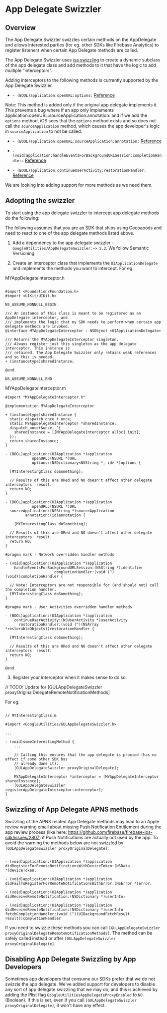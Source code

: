# App Delegate Swizzler

## Overview

The App Delegate Swizzler swizzles certain methods on the AppDelegate and allows interested parties
(for eg. other SDKs like Firebase Analytics) to register listeners when certain App Delegate methods
are called.

The App Delegate Swizzler uses [isa swizzling](https://developer.apple.com/library/archive/documentation/Cocoa/Conceptual/KeyValueObserving/Articles/KVOImplementation.html)
to create a dynamic subclass of the app delegate class and add methods to it that have the logic to
add multiple "interceptors".

Adding interceptors to the following methods is currently supported by the App Delegate Swizzler.

* `- (BOOL)application:openURL:options:` [Reference](https://developer.apple.com/documentation/uikit/uiapplicationdelegate/1623112-application?language=objc)

Note: This method is added only if the original app delegate implements it. This prevents a bug
where if an app only implements application:openURL:sourceApplication:annotation: and if we add the
`options` method, iOS sees that the `options` method exists and so does not call the
`sourceApplication` method, which causes the app developer's logic in `sourceApplication` to not be
called.

* `- (BOOL)application:openURL:sourceApplication:annotation:`
    [Reference](https://developer.apple.com/documentation/uikit/uiapplicationdelegate/1623073-application?language=objc)

* `- (void)application:handleEventsForBackgroundURLSession:completionHandler:`
    [Reference](https://developer.apple.com/documentation/uikit/uiapplicationdelegate/1622941-application?language=objc)

* `- (BOOL)application:continueUserActivity:restorationHandler:`
    [Reference](https://developer.apple.com/documentation/uikit/uiapplicationdelegate/1623072-application?language=objc)

We are looking into adding support for more methods as we need them.

## Adopting the swizzler

To start using the app delegate swizzler to intercept app delegate methods do the following:

The following assumes that you are an SDK that ships using Cocoapods and need to react to one of the
app delegate methods listed above.

1. Add a dependency to the app delegate swizzler - `GoogleUtilities/AppDelegateSwizzler:~> 5.2`. We
follow Semantic Versioning.

2. Create an interceptor class that implements the `UIApplicationDelegate` and implements the
methods you want to intercept. For eg.

MYAppDelegateInterceptor.h

```objc

#import <Foundation/Foundation.h>
#import <UIKit/UIKit.h>

NS_ASSUME_NONNULL_BEGIN

/// An instance of this class is meant to be registered as an AppDelegate interceptor, and
/// implements the logic that my SDK needs to perform when certain app delegate methods are invoked.
@interface MYAppDelegateInterceptor : NSObject <UIApplicationDelegate>

/// Returns the MYAppDelegateInterceptor singleton.
/// Always register just this singleton as the app delegate interceptor. This instance is
/// retained. The App Delegate Swizzler only retains weak references and so this is needed.
+ (instancetype)sharedInstance;

@end

NS_ASSUME_NONNULL_END

```

MYAppDelegateInterceptor.m

```objc
#import "MYAppDelegateInterceptor.h"

@implementation MYAppDelegateInterceptor

+ (instancetype)sharedInstance {
  static dispatch_once_t once;
  static MYAppDelegateInterceptor *sharedInstance;
  dispatch_once(&once, ^{
    sharedInstance = [[MYAppDelegateInterceptor alloc] init];
  });
  return sharedInstance;
}

- (BOOL)application:(UIApplication *)application
            openURL:(NSURL *)URL
            options:(NSDictionary<NSString *, id> *)options {

  [MYInterestingClass doSomething];

  // Results of this are ORed and NO doesn't affect other delegate interceptors' result.
  return NO;
}

- (BOOL)application:(UIApplication *)application
            openURL:(NSURL *)URL
  sourceApplication:(NSString *)sourceApplication
         annotation:(id)annotation {

    [MYInterestingClass doSomething];

  // Results of this are ORed and NO doesn't affect other delegate interceptors' result.
  return NO;
}

#pragma mark - Network overridden handler methods

- (void)application:(UIApplication *)application
    handleEventsForBackgroundURLSession:(NSString *)identifier
                      completionHandler:(void (^)(void))completionHandler {

  // Note: Interceptors are not responsible for (and should not) call the completion handler.
  [MYInterestingClass doSomething];
}

#pragma mark - User Activities overridden handler methods

- (BOOL)application:(UIApplication *)application
    continueUserActivity:(NSUserActivity *)userActivity
      restorationHandler:(void (^)(NSArray *restorableObjects))restorationHandler {

  [MYInterestingClass doSomething];

  // Results of this are ORed and NO doesn't affect other delegate interceptors' result.
  return NO;
}

@end
```

3. Register your interceptor when it makes sense to do so.

// TODO: Update for [GULAppDelegateSwizzler proxyOriginalDelegateRemoteNotificationMethods]

For eg.

```objc

// MYInterestingClass.m

#import <GoogleUtilities/GULAppDelegateSwizzler.h>

...

- (void)someInterestingMethod {
    ...

    // Calling this ensures that the app delegate is proxied (has no effect if some other SDK has
    // already done it).
    [GULAppDelegateSwizzler proxyOriginalDelegate];

    MYAppDelegateInterceptor *interceptor = [MYAppDelegateInterceptor sharedInstance];
    [GULAppDelegateSwizzler registerAppDelegateInterceptor:interceptor];
}
```
## Swizzling of App Delegate APNS methods

Swizzling of the APNS related App Delegate methods may lead to an Apple review warning email about
missing Push Notification Entitlement during the app review process
(like here: https://github.com/firebase/firebase-ios-sdk/issues/2807) if Push Notifications are
actually not used by the app. To avoid the warning the methods below are not swizzled
by `[GULAppDelegateSwizzler proxyOriginalDelegate]`:

```objc

- (void)application:(UIApplication *)application didRegisterForRemoteNotificationsWithDeviceToken:(NSData *)deviceToken;

- (void)application:(UIApplication *)application didFailToRegisterForRemoteNotificationsWithError:(NSError *)error;

- (void)application:(UIApplication *)application didReceiveRemoteNotification:(NSDictionary *)userInfo;

- (void)application:(UIApplication *)application didReceiveRemoteNotification:(NSDictionary *)userInfo fetchCompletionHandler:(void (^)(UIBackgroundFetchResult result))completionHandler
```

If you need to swizzle these methods you can call
`[GULAppDelegateSwizzler proxyOriginalDelegateRemoteNotificationMethods]`. The method can be safely
called instead or after `[GULAppDelegateSwizzler proxyOriginalDelegate]`.

## Disabling App Delegate Swizzling by App Developers

Sometimes app developers that consume our SDKs prefer that we do not swizzle the app delegate. We've
added support for developers to disable any sort of app delegate swizzling that we may do, and this
is achieved by adding the Plist flag `GoogleUtilitiesAppDelegateProxyEnabled` to `NO` (Boolean). If
this is set, even if you call `[GULAppDelegateSwizzler proxyOriginalDelegate]`, it won't have any
effect.

